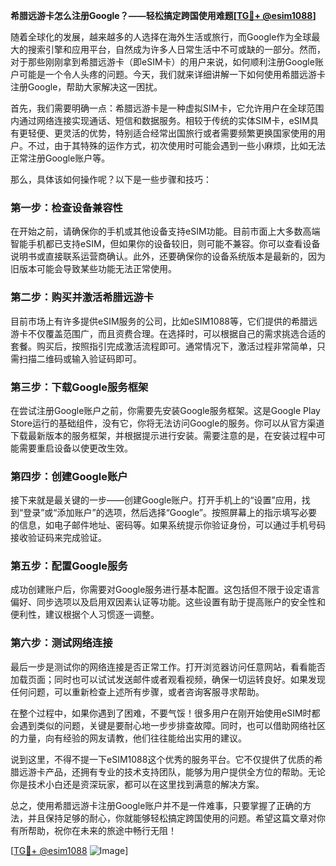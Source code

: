 **希腊远游卡怎么注册Google？——轻松搞定跨国使用难题[[TG💪+ @esim1088](https://t.me/s/esim1088)]**

随着全球化的发展，越来越多的人选择在海外生活或旅行，而Google作为全球最大的搜索引擎和应用平台，自然成为许多人日常生活中不可或缺的一部分。然而，对于那些刚刚拿到希腊远游卡（即eSIM卡）的用户来说，如何顺利注册Google账户可能是一个令人头疼的问题。今天，我们就来详细讲解一下如何使用希腊远游卡注册Google，帮助大家解决这一困扰。

首先，我们需要明确一点：希腊远游卡是一种虚拟SIM卡，它允许用户在全球范围内通过网络连接实现通话、短信和数据服务。相较于传统的实体SIM卡，eSIM具有更轻便、更灵活的优势，特别适合经常出国旅行或者需要频繁更换国家使用的用户。不过，由于其特殊的运作方式，初次使用时可能会遇到一些小麻烦，比如无法正常注册Google账户等。

那么，具体该如何操作呢？以下是一些步骤和技巧：

### 第一步：检查设备兼容性

在开始之前，请确保你的手机或其他设备支持eSIM功能。目前市面上大多数高端智能手机都已支持eSIM，但如果你的设备较旧，则可能不兼容。你可以查看设备说明书或直接联系运营商确认。此外，还要确保你的设备系统版本是最新的，因为旧版本可能会导致某些功能无法正常使用。

### 第二步：购买并激活希腊远游卡

目前市场上有许多提供eSIM服务的公司，比如eSIM1088等，它们提供的希腊远游卡不仅覆盖范围广，而且资费合理。在选择时，可以根据自己的需求挑选合适的套餐。购买后，按照指引完成激活流程即可。通常情况下，激活过程非常简单，只需扫描二维码或输入验证码即可。

### 第三步：下载Google服务框架

在尝试注册Google账户之前，你需要先安装Google服务框架。这是Google Play Store运行的基础组件，没有它，你将无法访问Google的服务。你可以从官方渠道下载最新版本的服务框架，并根据提示进行安装。需要注意的是，在安装过程中可能需要重启设备以使更改生效。

### 第四步：创建Google账户

接下来就是最关键的一步——创建Google账户。打开手机上的“设置”应用，找到“登录”或“添加账户”的选项，然后选择“Google”。按照屏幕上的指示填写必要的信息，如电子邮件地址、密码等。如果系统提示你验证身份，可以通过手机号码接收验证码来完成验证。

### 第五步：配置Google服务

成功创建账户后，你需要对Google服务进行基本配置。这包括但不限于设定语言偏好、同步选项以及启用双因素认证等功能。这些设置有助于提高账户的安全性和便利性，建议根据个人习惯逐一调整。

### 第六步：测试网络连接

最后一步是测试你的网络连接是否正常工作。打开浏览器访问任意网站，看看能否加载页面；同时也可以试试发送邮件或者观看视频，确保一切运转良好。如果发现任何问题，可以重新检查上述所有步骤，或者咨询客服寻求帮助。

在整个过程中，如果你遇到了困难，不要气馁！很多用户在刚开始使用eSIM时都会遇到类似的问题，关键是要耐心地一步步排查故障。同时，也可以借助网络社区的力量，向有经验的网友请教，他们往往能给出实用的建议。

说到这里，不得不提一下eSIM1088这个优秀的服务平台。它不仅提供了优质的希腊远游卡产品，还拥有专业的技术支持团队，能够为用户提供全方位的帮助。无论你是技术小白还是资深玩家，都可以在这里找到满意的解决方案。

总之，使用希腊远游卡注册Google账户并不是一件难事，只要掌握了正确的方法，并且保持足够的耐心，你就能够轻松搞定跨国使用的问题。希望这篇文章对你有所帮助，祝你在未来的旅途中畅行无阻！

[[TG💪+ @esim1088](https://t.me/s/esim1088) ![Image](https://i.postimg.cc/4NQfJmqS/Snipaste-2025-05-13-00-14-12.png)]